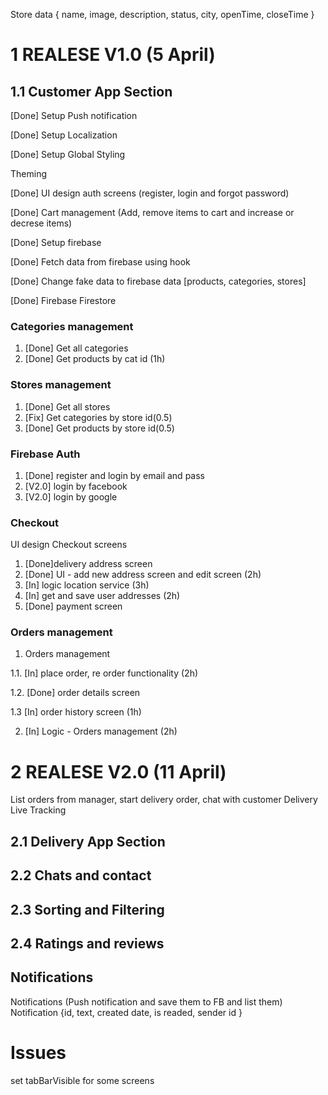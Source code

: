 Store data {
name,
image,
description,
status,
city,
openTime,
closeTime
}

# 1 REALESE V1.0 (5 April)

## 1.1 Customer App Section

[Done] Setup Push notification

[Done] Setup Localization

[Done] Setup Global Styling

Theming

[Done] UI design auth screens (register, login and forgot password)

[Done] Cart management (Add, remove items to cart and increase or decrese items)

[Done] Setup firebase

[Done] Fetch data from firebase using hook

[Done] Change fake data to firebase data [products, categories, stores]

[Done] Firebase Firestore

### Categories management

1. [Done] Get all categories
2. [Done] Get products by cat id (1h)

### Stores management

1. [Done] Get all stores
2. [Fix] Get categories by store id(0.5)
3. [Done] Get products by store id(0.5)

### Firebase Auth

1. [Done] register and login by email and pass
2. [V2.0] login by facebook
3. [V2.0] login by google

### Checkout

UI design Checkout screens

1. [Done]delivery address screen
2. [Done] UI - add new address screen and edit screen (2h)
3. [In] logic location service (3h)
4. [In] get and save user addresses (2h)
5. [Done] payment screen

### Orders management

1. Orders management

1.1. [In] place order, re order functionality (2h)

1.2. [Done] order details screen

1.3 [In] order history screen (1h)

2. [In] Logic - Orders management (2h)

# 2 REALESE V2.0 (11 April)

List orders from manager, start delivery order, chat with customer
Delivery Live Tracking

## 2.1 Delivery App Section

## 2.2 Chats and contact

## 2.3 Sorting and Filtering

## 2.4 Ratings and reviews

## Notifications

Notifications (Push notification and save them to FB and list them)
Notification {id, text, created date, is readed, sender id }

# Issues

set tabBarVisible for some screens
